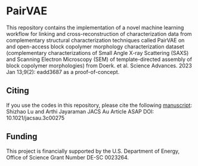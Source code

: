 # PairVAE

This repository contains the implementation of a novel machine learning workflow for linking and cross-reconstruction of characterization data from complementary structural characterization techniques called PairVAE on and open-access block copolymer morphology characterization dataset (complementary characterizations of Small Angle X-ray Scattering (SAXS) and Scanning Electron Microscopy (SEM) of template-directed assembly of block copolymer morphologies) from Doerk. et al. Science Advances. 2023 Jan 13;9(2): eadd3687 as a proof-of-concept.

## Citing
If you use the codes in this repository, please cite the following [manuscript](https://doi.org/10.1021/jacsau.3c00275):
Shizhao Lu and Arthi Jayaraman JACS Au Article ASAP DOI: 10.1021/jacsau.3c00275

## Funding
This project is financially supported by the U.S. Department of Energy, Office of Science Grant Number DE-SC 0023264.
